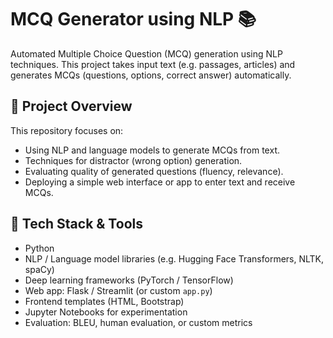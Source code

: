 # MCQ Generator using NLP 📚

Automated Multiple Choice Question (MCQ) generation using NLP techniques. This project takes input text (e.g. passages, articles) and generates MCQs (questions, options, correct answer) automatically.

## 🎯 Project Overview

This repository focuses on:
- Using NLP and language models to generate MCQs from text.
- Techniques for distractor (wrong option) generation.
- Evaluating quality of generated questions (fluency, relevance).
- Deploying a simple web interface or app to enter text and receive MCQs.

## 🧰 Tech Stack & Tools

- Python  
- NLP / Language model libraries (e.g. Hugging Face Transformers, NLTK, spaCy)  
- Deep learning frameworks (PyTorch / TensorFlow)  
- Web app: Flask / Streamlit (or custom `app.py`)  
- Frontend templates (HTML, Bootstrap)  
- Jupyter Notebooks for experimentation  
- Evaluation: BLEU, human evaluation, or custom metrics  
